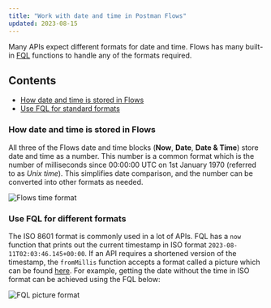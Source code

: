```yaml
---
title: "Work with date and time in Postman Flows"
updated: 2023-08-15
---
```


Many APIs expect different formats for date and time. Flows has many built-in [FQL](../../flows-query-language/introduction-to-fql/) functions to handle any of the formats required.

## Contents

* [How date and time is stored in Flows](#how-date-and-time-is-stored-in-flows)
* [Use FQL for standard formats](#use-fql-for-different-formats)

### How date and time is stored in Flows

All three of the Flows date and time blocks (**Now**, **Date**, **Date & Time**) store date and time as a number. This number is a common format which is the number of milliseconds since 00:00:00 UTC on 1st January 1970 (referred to as _Unix time_). This simplifies date comparison, and the number can be converted into other formats as needed.

<img src="https://assets.postman.com/postman-labs-docs/concepts/flows-time-format.png" alt="Flows time format" fetchpriority="low" loading="lazy" />

### Use FQL for different formats

The ISO 8601 format is commonly used in a lot of APIs. FQL has a `now` function that prints out the current timestamp in ISO format `2023-08-11T02:03:46.145+00:00`. If an API requires a shortened version of the timestamp, the `fromMillis` function accepts a format called a picture which can be found [here](/docs/postman-flows/flows-query-language/data-manipulation/#time-and-date-formatting). For example, getting the date without the time in ISO format can be achieved using the FQL below:

<img src="https://assets.postman.com/postman-labs-docs/concepts/fql-picture-format.png" alt="FQL picture format" fetchpriority="low" loading="lazy" />
